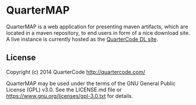 QuarterMAP
==========

QuarterMAP is a web application for presenting maven artifacts, which are located in a maven repository, to end users in form of a nice download site.
A live instance is currently hosted as the [QuarterCode DL site](http://quartercode.com/dl).

License
-------

Copyright (c) 2014 QuarterCode <http://quartercode.com/>

QuarterMAP may be used under the terms of the GNU General Public License (GPL) v3.0. See the LICENSE.md file or https://www.gnu.org/licenses/gpl-3.0.txt for details.
